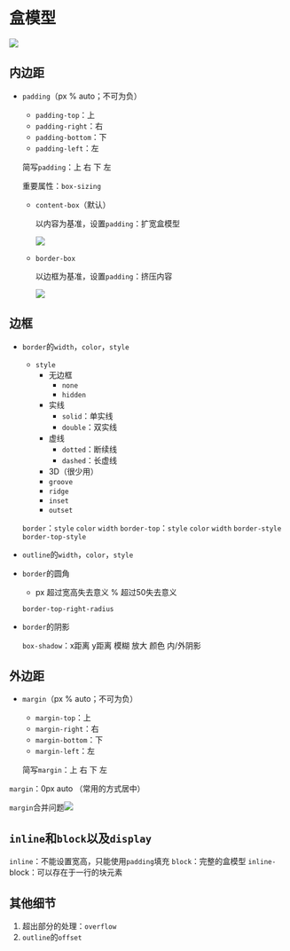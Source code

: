 # 盒模型

![](https://img12.360buyimg.com/ddimg/jfs/t1/200558/11/3015/99528/61178cafE200ff5ce/3b16a5a8f2a39325.png)

## 内边距

- `padding`（px  %  auto；不可为负）

  - `padding-top`：上
  - `padding-right`：右
  - `padding-bottom`：下
  - `padding-left`：左

  简写`padding`：上 右 下 左

  重要属性：`box-sizing`

  - `content-box`（默认）

    以内容为基准，设置`padding`：扩宽盒模型

    ![](https://img14.360buyimg.com/ddimg/jfs/t1/194207/37/17432/48379/61179034E5828092b/be8b5dde001fd20d.png)

  - `border-box`

    以边框为基准，设置`padding`：挤压内容

    ![](https://img11.360buyimg.com/ddimg/jfs/t1/195308/30/18125/43918/611790a2Ea71daed4/eaefc73df3ca7013.png)

## 边框

- `border`的`width`，`color`，`style`

  - `style`
    - 无边框
      - `none`
      - `hidden`
    - 实线
      - `solid`：单实线
      - `double`：双实线
    - 虚线
      - `dotted`：断续线
      - `dashed`：长虚线
    - 3D（很少用）
    - `groove`
    - `ridge`
    - `inset`
    - `outset`

  `border`：`style` `color` `width`
  `border-top`：`style` `color` `width`
  `border-style`
  `border-top-style`

- `outline`的`width`，`color`，`style`

- `border`的圆角

  - px 超过宽高失去意义   % 超过50失去意义

  `border-top-right-radius`

- `border`的阴影

  `box-shadow`：x距离  y距离  模糊  放大  颜色  内/外阴影

## 外边距

- `margin`（px  %  auto；不可为负）

  - `margin-top`：上
  - `margin-right`：右
  - `margin-bottom`：下
  - `margin-left`：左

  简写`margin`：上 右 下 左

`margin`：0px  auto （常用的方式居中）

`margin`合并问题![](https://img10.360buyimg.com/ddimg/jfs/t1/200324/31/3083/64721/6117956cEf44a2320/ec7f0253baaee8aa.png)

## `inline`和`block`以及`display`

`inline`：不能设置宽高，只能使用`padding`填充
`block`：完整的盒模型
`inline-`block：可以存在于一行的块元素

## 其他细节

1. 超出部分的处理：`overflow`
2. `outline`的`offset`